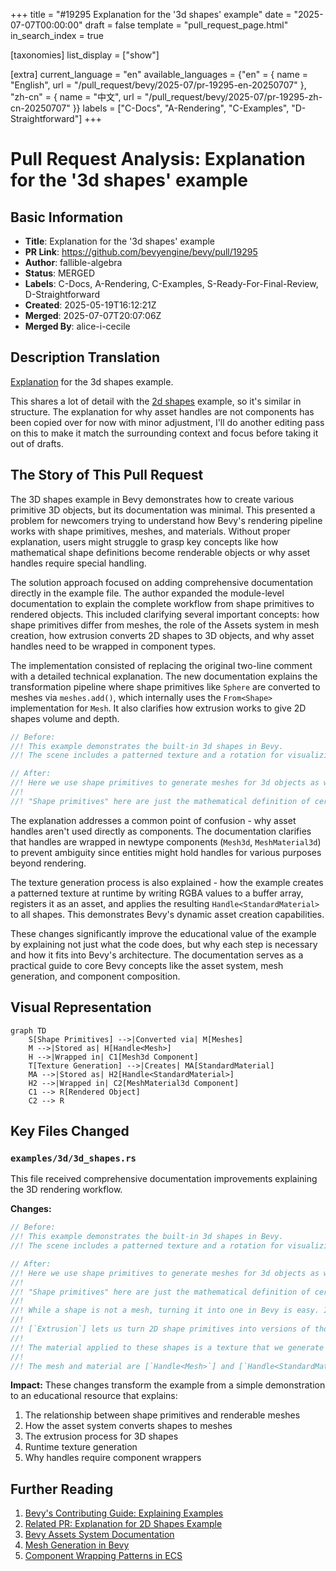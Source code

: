 +++
title = "#19295 Explanation for the '3d shapes' example"
date = "2025-07-07T00:00:00"
draft = false
template = "pull_request_page.html"
in_search_index = true

[taxonomies]
list_display = ["show"]

[extra]
current_language = "en"
available_languages = {"en" = { name = "English", url = "/pull_request/bevy/2025-07/pr-19295-en-20250707" }, "zh-cn" = { name = "中文", url = "/pull_request/bevy/2025-07/pr-19295-zh-cn-20250707" }}
labels = ["C-Docs", "A-Rendering", "C-Examples", "D-Straightforward"]
+++

# Pull Request Analysis: Explanation for the '3d shapes' example

## Basic Information
- **Title**: Explanation for the '3d shapes' example
- **PR Link**: https://github.com/bevyengine/bevy/pull/19295
- **Author**: fallible-algebra
- **Status**: MERGED
- **Labels**: C-Docs, A-Rendering, C-Examples, S-Ready-For-Final-Review, D-Straightforward
- **Created**: 2025-05-19T16:12:21Z
- **Merged**: 2025-07-07T20:07:06Z
- **Merged By**: alice-i-cecile

## Description Translation
[Explanation](https://bevyengine.org/learn/contribute/helping-out/explaining-examples/) for the 3d shapes example. 

This shares a lot of detail with the [2d shapes](https://github.com/bevyengine/bevy/pull/19211) example, so it's similar in structure. The explanation for why asset handles are not components has been copied over for now with minor adjustment, I'll do another editing pass on this to make it match the surrounding context and focus before taking it out of drafts.

## The Story of This Pull Request

The 3D shapes example in Bevy demonstrates how to create various primitive 3D objects, but its documentation was minimal. This presented a problem for newcomers trying to understand how Bevy's rendering pipeline works with shape primitives, meshes, and materials. Without proper explanation, users might struggle to grasp key concepts like how mathematical shape definitions become renderable objects or why asset handles require special handling.

The solution approach focused on adding comprehensive documentation directly in the example file. The author expanded the module-level documentation to explain the complete workflow from shape primitives to rendered objects. This included clarifying several important concepts: how shape primitives differ from meshes, the role of the Assets system in mesh creation, how extrusion converts 2D shapes to 3D objects, and why asset handles need to be wrapped in component types.

The implementation consisted of replacing the original two-line comment with a detailed technical explanation. The new documentation explains the transformation pipeline where shape primitives like `Sphere` are converted to meshes via `meshes.add()`, which internally uses the `From<Shape>` implementation for `Mesh`. It also clarifies how extrusion works to give 2D shapes volume and depth.

```rust
// Before:
//! This example demonstrates the built-in 3d shapes in Bevy.
//! The scene includes a patterned texture and a rotation for visualizing the normals and UVs.

// After:
//! Here we use shape primitives to generate meshes for 3d objects as well as attaching a runtime-generated patterned texture to each 3d object.
//!
//! "Shape primitives" here are just the mathematical definition of certain shapes...
```

The explanation addresses a common point of confusion - why asset handles aren't used directly as components. The documentation clarifies that handles are wrapped in newtype components (`Mesh3d`, `MeshMaterial3d`) to prevent ambiguity since entities might hold handles for various purposes beyond rendering.

The texture generation process is also explained - how the example creates a patterned texture at runtime by writing RGBA values to a buffer array, registers it as an asset, and applies the resulting `Handle<StandardMaterial>` to all shapes. This demonstrates Bevy's dynamic asset creation capabilities.

These changes significantly improve the educational value of the example by explaining not just what the code does, but why each step is necessary and how it fits into Bevy's architecture. The documentation serves as a practical guide to core Bevy concepts like the asset system, mesh generation, and component composition.

## Visual Representation

```mermaid
graph TD
    S[Shape Primitives] -->|Converted via| M[Meshes]
    M -->|Stored as| H[Handle<Mesh>]
    H -->|Wrapped in| C1[Mesh3d Component]
    T[Texture Generation] -->|Creates| MA[StandardMaterial]
    MA -->|Stored as| H2[Handle<StandardMaterial>]
    H2 -->|Wrapped in| C2[MeshMaterial3d Component]
    C1 --> R[Rendered Object]
    C2 --> R
```

## Key Files Changed

### `examples/3d/3d_shapes.rs`
This file received comprehensive documentation improvements explaining the 3D rendering workflow.

**Changes:**
```rust
// Before:
//! This example demonstrates the built-in 3d shapes in Bevy.
//! The scene includes a patterned texture and a rotation for visualizing the normals and UVs.

// After:
//! Here we use shape primitives to generate meshes for 3d objects as well as attaching a runtime-generated patterned texture to each 3d object.
//!
//! "Shape primitives" here are just the mathematical definition of certain shapes, they're not meshes on their own! A sphere with radius `1.0` can be defined with [`Sphere::new(1.0)`][Sphere::new] but all this does is store the radius. So we need to turn these descriptions of shapes into meshes.
//!
//! While a shape is not a mesh, turning it into one in Bevy is easy. In this example we call [`meshes.add(/* Shape here! */)`][Assets<A>::add] on the shape, which works because the [`Assets<A>::add`] method takes anything that can be turned into the asset type it stores. There's an implementation for [`From`] on shape primitives into [`Mesh`], so that will get called internally by [`Assets<A>::add`].
//!
//! [`Extrusion`] lets us turn 2D shape primitives into versions of those shapes that have volume by extruding them. A 1x1 square that gets wrapped in this with an extrusion depth of 2 will give us a rectangular prism of size 1x1x2, but here we're just extruding these 2d shapes by depth 1.
//!
//! The material applied to these shapes is a texture that we generate at run time by looping through a "palette" of RGBA values (stored adjacent to each other in the array) and writing values to positions in another array that represents the buffer for an 8x8 texture. This texture is then registered with the assets system just one time, with that [`Handle<StandardMaterial>`] then applied to all the shapes in this example.
//!
//! The mesh and material are [`Handle<Mesh>`] and [`Handle<StandardMaterial>`] at the moment, neither of which implement `Component` on their own. Handles are put behind "newtypes" to prevent ambiguity, as some entities might want to have handles to meshes (or images, or materials etc.) for different purposes! All we need to do to make them rendering-relevant components is wrap the mesh handle and the material handle in [`Mesh3d`] and [`MeshMaterial3d`] respectively.
```

**Impact:**
These changes transform the example from a simple demonstration to an educational resource that explains:
1. The relationship between shape primitives and renderable meshes
2. How the asset system converts shapes to meshes
3. The extrusion process for 3D shapes
4. Runtime texture generation
5. Why handles require component wrappers

## Further Reading
1. [Bevy's Contributing Guide: Explaining Examples](https://bevyengine.org/learn/contribute/helping-out/explaining-examples/)
2. [Related PR: Explanation for 2D Shapes Example](https://github.com/bevyengine/bevy/pull/19211)
3. [Bevy Assets System Documentation](https://docs.rs/bevy/latest/bevy/asset/trait.Asset.html)
4. [Mesh Generation in Bevy](https://docs.rs/bevy/latest/bevy/render/mesh/struct.Mesh.html)
5. [Component Wrapping Patterns in ECS](https://bevy-cheatbook.github.io/programming/component.html)